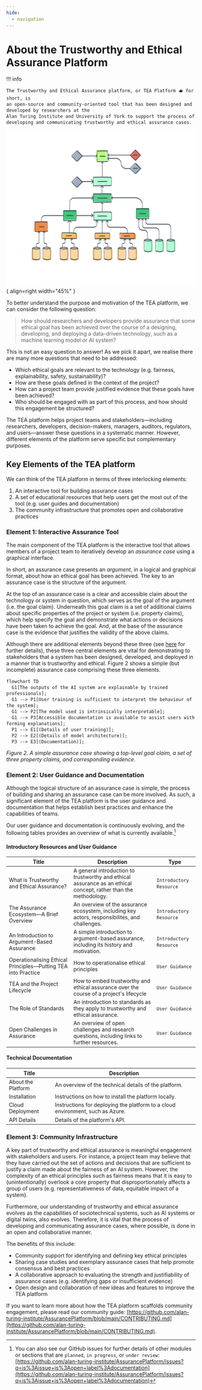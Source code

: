 ```yaml
---
hide:
  - navigation
---
```


# About the Trustworthy and Ethical Assurance Platform

!!! info

    The Trustworthy and Ethical Assurance platform, or TEA Platform 🫖 for short, is
    an open-source and community-oriented tool that has been designed and developed by researchers at the
    Alan Turing Institute and University of York to support the process of
    developing and communicating trustworthy and ethical assurance cases.

![A stylised illustration of an assurance case.](assets/images/assurance-case-large.png){ align=right width="45%" }

To better understand the purpose and motivation of the TEA platform, we can consider the following question:

> How should researchers and developers provide assurance that some ethical goal has been achieved over the course of a designing, developing, and deploying a data-driven technology, such as a machine learning model or AI system?

This is not an easy question to answer! As we pick it apart, we realise there are many more questions that need to be addressed:

- Which ethical goals are relevant to the technology (e.g. fairness, explainability, safety, sustainability)?
- How are these goals defined in the context of the project?
- How can a project team provide justified evidence that these goals have been achieved?
- Who should be engaged with as part of this process, and how should this engagement be structured?

The TEA platform helps project teams and stakeholders—including researchers, developers, decision-makers, managers, auditors, regulators, and users—answer these questions in a systematic manner. However, different elements of the platform serve specific but complementary purposes.

## Key Elements of the TEA platform

We can think of the TEA platform in terms of three interlocking elements:

1. An interactive tool for building assurance cases
2. A set of educational resources that help users get the most out of the tool (e.g. user guides and documentation)
3. The community infrastructure that promotes open and collaborative practices

### Element 1: Interactive Assurance Tool

The main component of the TEA platform is the interactive tool that allows members of a project team to iteratively develop an *assurance case* using a graphical interface.

<!-- Insert screenshot of platform -->

In short, an assurance case presents an *argument*, in a logical and graphical format, about how an ethical goal has been achieved. The key to an assurance case is the structure of the argument.

At the top of an assurance case is a clear and accessible claim about the technology or system in question, which serves as the goal of the argument (i.e. the goal claim). Underneath this goal claim is a set of additional claims about specific properties of the project or system (i.e. property claims), which help specify the goal and demonstrate what actions or decisions have been taken to achieve the goal. And, at the base of the assurance case is the evidence that justifies the validity of the above claims.

Although there are additional elements beyond these three (see [here](guidance/components.md) for further details), these three central elements are vital for demonstrating to stakeholders that a system has been designed, developed, and deployed in a manner that is trustworthy and ethical. Figure 2 shows a simple (but incomplete) assurance case comprising these three elements.

```mermaid
flowchart TD
  G1[The outputs of the AI system are explainable by trained professionals];
  G1 --> P1[User training is sufficient to interpret the behaviour of the system];
  G1 --> P2[The model used is intrinsically interpretable];
  G1 --> P3[Accessible documentation is available to assist users with forming explanations];
  P1 --> E1[(Details of user training)];
  P2 --> E2[(Details of model architecture)];
  P3 --> E3[(Documentation)];
```

*Figure 2. A simple assurance case showing a top-level goal claim, a set of three property claims, and corresponding evidence.*

### Element 2: User Guidance and Documentation

Although the logical structure of an assurance case is simple, the process of building and sharing an assurance case can be more involved.
As such, a significant element of the TEA platform is the user guidance and documentation that helps establish best practices and enhance the capabilities of teams.

Our user guidance and documentation is continuously evolving, and the following tables provides an overview of what is currently available.[^gh_issues]

#### Introductory Resources and User Guidance

| Title | Description | Type |
| --- | ------- | ---- |
| What is Trustworthy and Ethical Assurance? | A general introduction to trustworthy and ethical assurance as an ethical concept, rather than the methodology. | `Introductory Resource` |
| The Assurance Ecosystem—A Brief Overview | An overview of the assurance ecosystem, including key actors, responsibilites, and challenges. | `Introductory Resource` |
| An Introduction to Argument-Based Assurance | A simple introduction to argument-based assurance, including its history and motivation. | `Introductory Resource` |
| Operationalising Ethical Principles—Putting TEA into Practice | How to operationalise ethical principles | `User Guidance` |
| TEA and the Project Lifecycle | How to embed trustworthy and ethical assurance over the course of a project's lifecycle | `User Guidance` |
| The Role of Standards | An introduction to standards as they apply to trustworthy and ethical assurance. | `User Guidance` |
| Open Challenges in Assurance | An overview of open challenges and research questions, including links to further resources. | `User Guidance` |

#### Technical Documentation

| Title | Description |
| --- | ----- |
| About the Platform | An overview of the technical details of the platform. |
| Installation | Instructions on how to install the platform locally. |
| Cloud Deployment | Instructions for deploying the platform to a cloud environment, such as Azure. |
| API Details | Details of the platform's API. |

[^gh_issues]: You can also see our GitHub issues for further details of other modules or sections that are `planned`, `in progress`, or `under review`: [https://github.com/alan-turing-institute/AssurancePlatform/issues?q=is%3Aissue+is%3Aopen+label%3Adocumentation](https://github.com/alan-turing-institute/AssurancePlatform/issues?q=is%3Aissue+is%3Aopen+label%3Adocumentation)

### Element 3: Community Infrastructure

A key part of trustworthy and ethical assurance is meaningful engagement with stakeholders and users.
For instance, a project team may believe that they have carried out the set of actions and decisions that are sufficient to justify a claim made about the fairness of an AI system.
However, the complexity of an ethical principles such as fairness means that it is easy to (unintentionally) overlook a core property that disproportionately affects a group of users (e.g. representativeness of data, equitable impact of a system).

Furthermore, our understanding of trustworthy and ethical assurance evolves as the capabilities of sociotechnical systems, such as AI systems or digital twins, also evolves.
Therefore, it is vital that the process of developing and communicating assurance cases, where possible, is done in an open and collaborative manner.

The benefits of this include:

- Community support for identifying and defining key ethical principles
- Sharing case studies and exemplary assurance cases that help promote consensus and best practices
- A collaborative approach to evaluating the strength and justifiability of assurance cases (e.g. identifying gaps or insufficient evidence)
- Open design and collaboration of new ideas and features to improve the TEA platform

If you want to learn more about how the TEA platform scaffolds community engagement, please read our community guide: [https://github.com/alan-turing-institute/AssurancePlatform/blob/main/CONTRIBUTING.md](https://github.com/alan-turing-institute/AssurancePlatform/blob/main/CONTRIBUTING.md).
